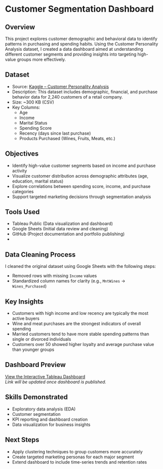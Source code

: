# Customer Segmentation Dashboard

## Overview

This project explores customer demographic and behavioral data to identify patterns in purchasing and spending habits. Using the Customer Personality Analysis dataset, I created a data dashboard aimed at understanding different customer segments and providing insights into targeting high-value groups more effectively.

## Dataset

- Source: [Kaggle – Customer Personality Analysis](https://www.kaggle.com/datasets/imakash3011/customer-personality-analysis)
- Description: This dataset includes demographic, financial, and purchase behavior data for 2,240 customers of a retail company.
- Size: ~300 KB (CSV)
- Key Columns:
  - Age
  - Income
  - Marital Status
  - Spending Score
  - Recency (days since last purchase)
  - Products Purchased (Wines, Fruits, Meats, etc.)

## Objectives

- Identify high-value customer segments based on income and purchase activity
- Visualize customer distribution across demographic attributes (age, education, marital status)
- Explore correlations between spending score, income, and purchase categories
- Support targeted marketing decisions through segmentation analysis

## Tools Used

- Tableau Public (Data visualization and dashboard)
- Google Sheets (Initial data review and cleaning)
- GitHub (Project documentation and portfolio publishing)
- 
## Data Cleaning Process

I cleaned the original dataset using Google Sheets with the following steps:

- Removed rows with missing `Income` values
- Standardized column names for clarity (e.g., `MntWines` → `Wines_Purchased`)

## Key Insights

- Customers with high income and low recency are typically the most active buyers
- Wine and meat purchases are the strongest indicators of overall spending
- Married customers tend to have more stable spending patterns than single or divorced individuals
- Customers over 50 showed higher loyalty and average purchase value than younger groups

## Dashboard Preview

[View the Interactive Tableau Dashboard](https://public.tableau.com/)  
*Link will be updated once dashboard is published.*

## Skills Demonstrated

- Exploratory data analysis (EDA)
- Customer segmentation
- KPI reporting and dashboard creation
- Data visualization for business insights

## Next Steps

- Apply clustering techniques to group customers more accurately
- Create targeted marketing personas for each major segment
- Extend dashboard to include time-series trends and retention rates

